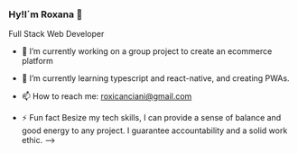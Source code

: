 ### Hy!I´m Roxana 👋

Full Stack Web Developer


- 🔭 I’m currently working on a group project to create an ecommerce platform

- 🌱 I’m currently learning typescript and react-native, and creating PWAs.

- 📫 How to reach me: roxicanciani@gmail.com

- ⚡ Fun fact Besize my tech skills, I can provide a sense of balance and good energy to any project. I guarantee accountability and a solid work ethic.
-->
